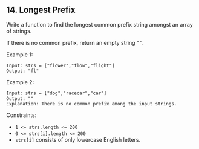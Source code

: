 ## 14. Longest Prefix

Write a function to find the longest common prefix string amongst an array of strings.

If there is no common prefix, return an empty string "".
 
Example 1:
```
Input: strs = ["flower","flow","flight"]
Output: "fl"
```

Example 2:
```
Input: strs = ["dog","racecar","car"]
Output: ""
Explanation: There is no common prefix among the input strings.
```

Constraints:
* ```1 <= strs.length <= 200```
* ```0 <= strs[i].length <= 200```
* ```strs[i]``` consists of only lowercase English letters.